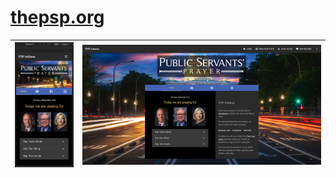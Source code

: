 # [thepsp.org](https://thepsp.org)

| <img alt="mobile screenshot" src="https://raw.githubusercontent.com/namick/thepsp.org/master/public/images/screenshot-mobile.png"  /> | <img alt="desktop screenshot" src="https://raw.githubusercontent.com/namick/thepsp.org/master/public/images/screenshot-desktop.png" width="1600px" /> |
| ------------------------------------------------------------------------------------------------------------------------------------- | ----------------------------------------------------------------------------------------------------------------------------------------------------- |
